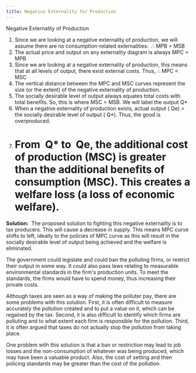 ```yaml
---
title: Negative Externality for Production
---
```

Negative Externality of Production
1. Since we are looking at a negative externality of production, we will assume there are no consumption-related externalities:  ∴ MPB = MSB  
2. The actual price and output on any externality diagram is always MPC = MPB 
3. Since we are looking at a negative externality of production, this means that at all levels of output, there exist external costs. Thus, ∴ MPC < MSC 
4. The vertical distance between the MPC and MSC curves represent the size (or the extent) of the negative externality of production.
5. The socially desirable level of output always equates total costs with total benefits. So, this is where MSC = MSB. We will label the output Q* 
6. When a negative externality of production exists, actual output ( Qe) > the socially desirable level of output ( Q*). Thus, the good is overproduced.  
7. # From  Q* to  Qe, the additional cost of production (MSC) is greater than the additional benefits of consumption (MSC). This creates a welfare loss (a loss of economic welfare). 

**Solution:** 
The proposed solution to fighting this negative externality is to tax producers. This will cause a decrease in supply. This means MPC curve shifts to left, ideally to the policies of MPC curve as this will result in the socially desirable level of output being achieved and the welfare is eliminated. 

The government could legislate and could ban the polluting firms, or restrict their output in some way. It could also pass laws relating to measurable environmental standards in the firm's production units. To meet the standards, the firms would have to spend money, thus increasing their private costs.

Although taxes are seen as a way of making the polluter pay, there are some problems with this solution. First, it is often difficult to measure accurately the pollution created and to put a value on it, which can be regained by the tax. Second, it is also difficult to identify which firms are polluting and to what extent each firm is responsible for the pollution. Third, it is often argued that taxes do not actually stop the pollution from taking place.

One problem with this solution is that a ban or restriction may lead to job losses and the non-consumption of whatever was being produced, which may have been a valuable product. Also, the cost of setting and then policing standards may be greater than the cost of the pollution.